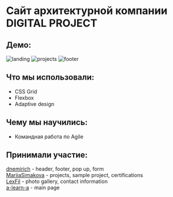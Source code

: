 # Сайт архитектурной компании DIGITAL PROJECT
## Демо:
![landing](https://user-images.githubusercontent.com/84833039/129045975-2e6b8e32-a814-4906-8da7-292fcc6079b2.png)
![projects](https://user-images.githubusercontent.com/84833039/129048195-de59674b-98ff-4dd7-84cf-c011f25028a2.png)
![footer](https://user-images.githubusercontent.com/84833039/129046549-13e1f521-88e1-44aa-86f3-d76a05326040.png)
## Что мы использовали:
* CSS Grid
* Flexbox
* Adaptive design
## Чему мы научились:
* Командная работа по Agile 
## Принимали участие:
[dnemirich](https://github.com/dnemirich) - header, footer, pop up, form<br>
[MariiaSimakova](https://github.com/MariiaSimakova) - projects, sample project, certifications<br>
[LexFil](https://github.com/LexFil) - photo gallery, contact information<br>
[a-learn-a](https://github.com/a-learn-a) - main page 


